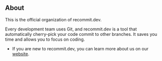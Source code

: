 ## About

This is the official organization of recommit.dev.

Every development team uses Git, and recommit.dev is a tool that automatically cherry-pick your code commit to other branches. It saves you time and allows you to focus on coding.

- If you are new to recommit.dev, you can learn more about us on our [website](https://recommit.dev).
